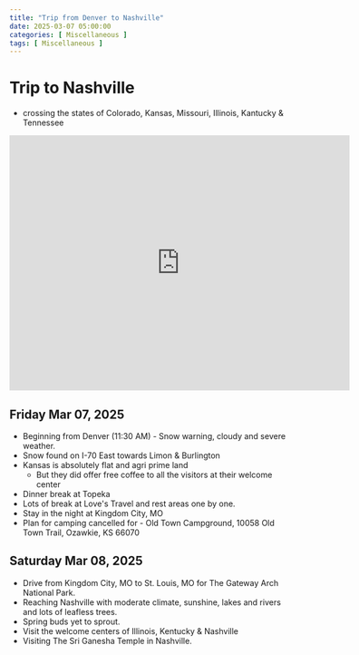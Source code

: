 ```yaml
---
title: "Trip from Denver to Nashville"
date: 2025-03-07 05:00:00
categories: [ Miscellaneous ]
tags: [ Miscellaneous ]
---
```



# Trip to Nashville
- crossing the states of Colorado, Kansas, Missouri, Illinois, Kantucky & Tennessee

<iframe src="https://www.google.com/maps/embed?pb=!1m58!1m12!1m3!1d6451804.947013497!2d-101.12515485212894!3d37.85337836388737!2m3!1f0!2f0!3f0!3m2!1i1024!2i768!4f13.1!4m43!3e0!4m5!1s0x876c85c3a655fc43%3A0xe0f057be9518b691!2sCapstone%20at%20Vallagio%2C%20158%20Inverness%20Dr%20W%2C%20Englewood%2C%20CO%2080112!3m2!1d39.5788018!2d-104.87250139999999!4m5!1s0x87bf02e4daec7a29%3A0xbe2be7d06ae3a7f0!2sTopeka%2C%20KS!3m2!1d39.0473451!2d-95.67515759999999!4m5!1s0x87dc8ce8da5d6657%3A0x62c6585c18794b73!2sKingdom%20City%2C%20MO!3m2!1d38.952819!2d-91.9390674!4m5!1s0x87df4b4e3ddc0915%3A0x5a29d86d9a9a156!2sThe%20Arch%2C%20St.%20Louis%2C%20MO!3m2!1d38.6250006!2d-90.1865741!4m5!1s0x887a1a73cc0b1891%3A0x2aa35503cc998e31!2sWhitehaven%20Welcome%20Center%2C%20Lone%20Oak%20Road%2C%20Paducah%2C%20KY!3m2!1d37.0507773!2d-88.6528945!4m5!1s0x886526f0e3db60a1%3A0xf6666b4bb5968e99!2sTennessee%20Welcome%20Center%2C%20Mile%20Marker%200.40%20Interstate%2024%20Eastbound%2C%20Clarksville%2C%20TN%2037042!3m2!1d36.6361524!2d-87.3347826!4m5!1s0x88646692d0c0ddb7%3A0x19de5829b5220cc8!2s1600%20West%20End%20Avenue%2C%20Nashville%2C%20TN!3m2!1d36.154604899999995!2d-86.79347899999999!5e0!3m2!1sen!2sus!4v1741809887744!5m2!1sen!2sus" width="600" height="450" style="border:0;" allowfullscreen="" loading="lazy" referrerpolicy="no-referrer-when-downgrade"></iframe>

## Friday Mar 07, 2025
- Beginning from Denver (11:30 AM) - Snow warning, cloudy and severe weather.
- Snow found on I-70 East towards Limon & Burlington
- Kansas is absolutely flat and agri prime land
    - But they did offer free coffee to all the visitors at their welcome center
- Dinner break at Topeka
- Lots of break at Love's Travel and rest areas one by one.
- Stay in the night at Kingdom City, MO
- Plan for camping cancelled for - Old Town Campground, 10058 Old Town Trail, Ozawkie, KS 66070

## Saturday Mar 08, 2025
- Drive from Kingdom City, MO to St. Louis, MO for The Gateway Arch National Park.
- Reaching Nashville with moderate climate, sunshine, lakes and rivers and lots of leafless trees.
- Spring buds yet to sprout.
- Visit the welcome centers of Illinois, Kentucky & Nashville
- Visiting The Sri Ganesha Temple in Nashville.